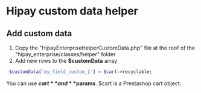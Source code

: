 Hipay custom data helper
===================

Add custom data
-------------------

1. Copy the "HipayEnterpriseHelperCustomData.php" file at the roof of the "hipay_enterprise/classes/helper" folder
2. Add new rows to the **$customData** array

```php
 $customData['my_field_custom_1'] = $cart->recyclable;
```

You can use **$cart** and **$params**. $cart is a Prestashop cart object.